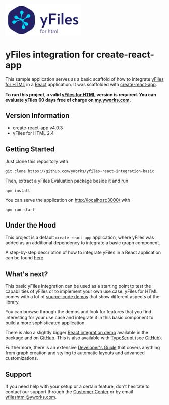 <img src="./src/yfiles-logo.svg" alt="yFiles logo" height="100"/>

# yFiles integration for create-react-app

This sample application serves as a basic scaffold of how to integrate [yFiles for HTML](https://www.yworks.com/products/yfiles-for-html) in a [React](https://reactjs.org/) application. It was scaffolded with [create-react-app](https://create-react-app.dev/).

**To run this project, a valid [yFiles for HTML](https://www.yworks.com/products/yfiles-for-html) version is required. You can evaluate yFiles 60 days free of charge on [my.yworks.com](https://my.yworks.com/signup?product=YFILES_HTML_EVAL).**

## Version Information

- create-react-app v4.0.3
- yFiles for HTML 2.4

## Getting Started

Just clone this repository with

```
git clone https://github.com/yWorks/yfiles-react-integration-basic
```

Then, extract a yFiles Evaluation package beside it and run

```
npm install
```

You can serve the application on [http://localhost:3000/](http://localhost:3000/) with

```
npm run start
```

## Under the Hood

This project is a default `create-react-app` application, where yFiles was added as an additional dependency to integrate a basic graph component.

A step-by-step description of how to integrate yFiles in a React application can be found [here](integration-howto.md).

## What's next?

This basic yFiles integration can be used as a starting point to test the capabilities of yFiles or to implement your own use case. yFiles for HTML comes with a lot of [source-code demos](https://live.yworks.com/demos/index.html) that show different aspects of the library.

You can browse through the demos and look for features that you find interesting for your use case and integrate it in this basic component to build a more sophisticated application.

There is also a slightly bigger [React integration demo](https://live.yworks.com/demos/toolkit/react/index.html) available in the package and on [GitHub](https://github.com/yWorks/yfiles-for-html-demos/tree/master/demos/toolkit/react). This is also available with [TypeScript](https://live.yworks.com/demos/toolkit/react-typescript/index.html) (see [GitHub](https://github.com/yWorks/yfiles-for-html-demos/tree/master/demos/toolkit/react-typescript)).

Furthermore, there is an extensive [Developer's Guide](https://docs.yworks.com/yfileshtml/#/dguide/introduction#top) that covers anything from graph creation and styling to automatic layouts and advanced customizations.

## Support

If you need help with your setup or a certain feature, don't hesitate to contact our support through
the [Customer Center](https://my.yworks.com/) or by email [yfileshtml@yworks.com](mailto:yfileshtml@yworks.com).
